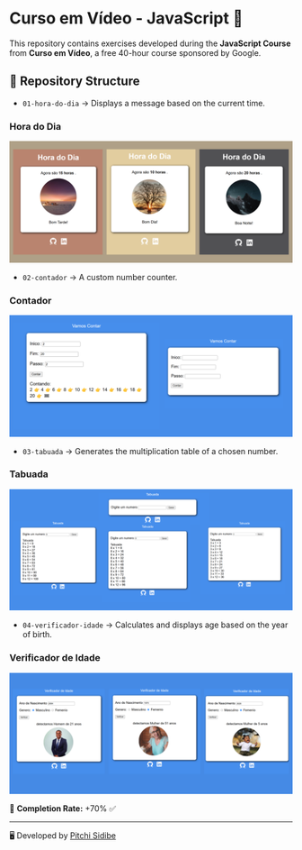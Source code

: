 # Curso em Vídeo - JavaScript 🚀

This repository contains exercises developed during the **JavaScript Course** from **Curso em Vídeo**, a free 40-hour course sponsored by Google.

## 📂 Repository Structure
- `01-hora-do-dia` → Displays a message based on the current time.
### Hora do Dia  
![Hora do Dia](previews/01-hora-do-dia.png)

- `02-contador` → A custom number counter.
### Contador  
![Contador](previews/03-contador.png)

- `03-tabuada` → Generates the multiplication table of a chosen number.
### Tabuada  
![Tabuada](previews/04-tabuada.png)

- `04-verificador-idade` → Calculates and displays age based on the year of birth.
### Verificador de Idade  
![Verificador de Idade](previews/02-verificador-de-idade.png)

📌 **Completion Rate:** +70% ✅

---
🖥️ Developed by [Pitchi Sidibe](https://github.com/Pitchi-Sidibe04)









